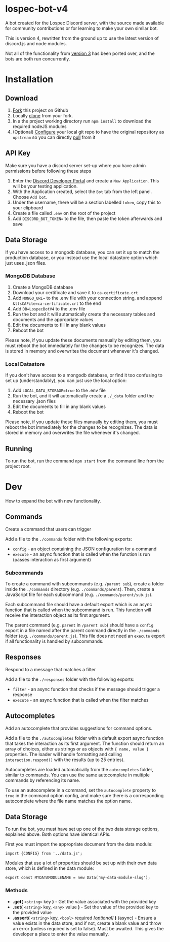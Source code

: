 # lospec-bot-v4

A bot created for the Lospec Discord server, with the source made available for community contributions or for learning to make your own similar bot.

This is version 4, rewritten from the ground up to use the latest version of discord.js and node modules. 

Not all of the functionality from [version 3](https://github.com/lospec/lospec-discord-bot) has been ported over, and the bots are both run concurrently.

# Installation

## Download

1. [Fork](https://guides.github.com/activities/forking/#fork) this project on Github
2. Locally [clone](https://guides.github.com/activities/forking/#clone) from your fork.
3. In a the project working directory run `npm install` to download the required nodeJS modules
4. (Optional) [Configure](https://github.com/git-guides/git-remote#git-remote) your local git repo to have the original repository as `upstream` so you can directly [pull](https://github.com/git-guides/git-pull) from it

## API Key

Make sure you have a discord server set-up where you have admin permissions before following these steps
1. Enter the [Discord Developer Portal](https://discord.com/developers/applications) and create a `New Application`. This will be your testing application.
2. With the Application created, select the `Bot` tab from the left panel. Choose `Add bot`.
3. Under the username, there will be a section labelled `token`, copy this to your clipboard
4. Create a file called `.env` on the root of the project
5. Add `DISCORD_BOT_TOKEN=` to the file, then paste the token afterwards and save

## Data Storage

If you have access to a mongodb database, you can set it up to match the production database, or you instead use the local datastore option which just uses .json files.

### MongoDB Database

1. Create a MongoDB database
2. Download your certificate and save it to `ca-certificate.crt`
3. Add `MONGO_URI=` to the .env file with your connection string, and append `&tlsCAFile=ca-certificate.crt` to the end
4. Add `DB=LospecBotV4` to the .env file 
5. Run the bot and it will automatically create the necessary tables and documents and the appropriate values
6. Edit the documents to fill in any blank values
7. Reboot the bot

Please note, if you update these documents manually by editing them, you must reboot the bot immediately for the changes to be recognizes. The data is stored in memory and overwrites the document whenever it's changed.


### Local Datastore

If you don't have access to a mongodb database, or find it too confusing to set up (understandably), you can just use the local option:

1. Add `LOCAL_DATA_STORAGE=true` to the .env file
2. Run the bot, and it will automatically create a `./_data` folder and the necessary .json files
3. Edit the documents to fill in any blank values
4. Reboot the bot

Please note, if you update these files manually by editing them, you must reboot the bot immediately for the changes to be recognizes. The data is stored in memory and overwrites the file whenever it's changed.

## Running

To run the bot, run the command `npm start` from the command line from the project root. 

# Dev

How to expand the bot with new functionality.

## Commands

Create a command that users can trigger

Add a file to the `./commands` folder with the following exports:
- `config` - an object containing the JSON configuration for a command
- `execute` - an async function that is called when the function is run (passes interaction as first argument)

### Subcommands

To create a command with subcommands (e.g. `/parent sub`), create a folder inside the `./commands` directory (e.g. `./commands/parent`). Then, create a JavaScript file for each subcommand (e.g. `./commands/parent/sub.js`).

Each subcommand file should have a default export which is an async function that is called when the subcommand is run. This function will receive the interaction object as its first argument.

The parent command (e.g. `parent` in `/parent sub`) should have a `config` export in a file named after the parent command directly in the `./commands` folder (e.g. `./commands/parent.js`). This file does not need an `execute` export if all functionality is handled by subcommands.

## Responses

Respond to a message that matches a filter

Add a file to the `./responses` folder with the following exports:
- `filter` - an async function that checks if the message should trigger a response
- `execute` - an async function that is called when the filter matches

## Autocompletes

Add an autocomplete that provides suggestions for command options.

Add a file to the `./autocompletes` folder with a default export async function that takes the interaction as its first argument. The function should return an array of choices, either as strings or as objects with `{ name, value }` properties. The loader will handle formatting and calling `interaction.respond()` with the results (up to 25 entries).

Autocompletes are loaded automatically from the `autocompletes` folder, similar to commands. You can use the same autocomplete in multiple commands by referencing its name.

To use an autocomplete in a command, set the `autocomplete` property to `true` in the command option config, and make sure there is a corresponding autocomplete where the file name matches the option name.

## Data Storage

To run the bot, you must have set up one of the two data storage options, explained above. Both options have identical APIs.

First you must import the appropriate document from the data module:

`import {CONFIG} from '../data.js';`

Modules that use a lot of properties should be set up with their own data store, which is defined in the data module:

`export const MYDATAMODULENAME = new Data('my-data-module-slug');`

### Methods

- **.get(** `<string>` key **)** - Get the value associated with the provided key
- **.set(** `<string>` key, `<any>` value **)** - Set the value of the provided key to the provided value
- **.assert(** `<string>` key, `<bool>` required *[optional]* **)** (async) - Ensure a value exists in the data store, and if not, create a blank value and throw an error (unless required is set to false). Must be awaited. This gives the developer a place to enter the value manually.